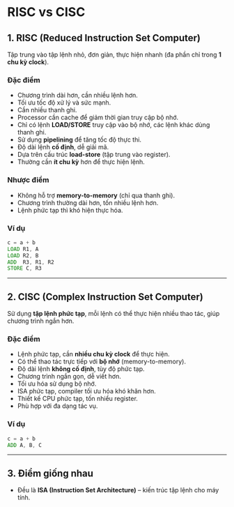 # RISC vs CISC

## 1. RISC (Reduced Instruction Set Computer)

Tập trung vào tập lệnh nhỏ, đơn giản, thực hiện nhanh (đa phần chỉ trong **1 chu kỳ clock**).  

### Đặc điểm
- Chương trình dài hơn, cần nhiều lệnh hơn.  
- Tối ưu tốc độ xử lý và sức mạnh.  
- Cần nhiều thanh ghi.  
- Processor cần cache để giảm thời gian truy cập bộ nhớ.  
- Chỉ có lệnh **LOAD/STORE** truy cập vào bộ nhớ, các lệnh khác dùng thanh ghi.  
- Sử dụng **pipelining** để tăng tốc độ thực thi.  
- Độ dài lệnh **cố định**, dễ giải mã.  
- Dựa trên cấu trúc **load-store** (tập trung vào register).  
- Thường cần **ít chu kỳ** hơn để thực hiện lệnh.  

### Nhược điểm
- Không hỗ trợ **memory-to-memory** (chỉ qua thanh ghi).  
- Chương trình thường dài hơn, tốn nhiều lệnh hơn.  
- Lệnh phức tạp thì khó hiện thực hóa.  

### Ví dụ
```asm
c = a + b
LOAD R1, A
LOAD R2, B
ADD  R3, R1, R2
STORE C, R3
```

---

## 2. CISC (Complex Instruction Set Computer)

Sử dụng **tập lệnh phức tạp**, mỗi lệnh có thể thực hiện nhiều thao tác, giúp chương trình ngắn hơn.  

### Đặc điểm
- Lệnh phức tạp, cần **nhiều chu kỳ clock** để thực hiện.  
- Có thể thao tác trực tiếp với **bộ nhớ** (memory-to-memory).  
- Độ dài lệnh **không cố định**, tùy độ phức tạp.  
- Chương trình ngắn gọn, dễ viết hơn.  
- Tối ưu hóa sử dụng bộ nhớ.  
- ISA phức tạp, compiler tối ưu hóa khó khăn hơn.  
- Thiết kế CPU phức tạp, tốn nhiều register.  
- Phù hợp với đa dạng tác vụ.  

### Ví dụ
```asm
c = a + b
ADD A, B, C
```

---

## 3. Điểm giống nhau
- Đều là **ISA (Instruction Set Architecture)** – kiến trúc tập lệnh cho máy tính.  